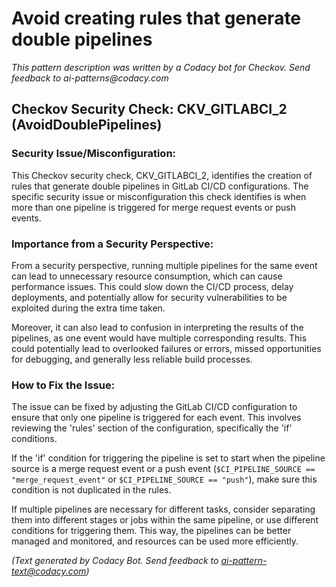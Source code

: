 # Avoid creating rules that generate double pipelines

_This pattern description was written by a Codacy bot for Checkov. Send feedback to ai-patterns@codacy.com_

## Checkov Security Check: CKV_GITLABCI_2 (AvoidDoublePipelines)

### Security Issue/Misconfiguration:
This Checkov security check, CKV_GITLABCI_2, identifies the creation of rules that generate double pipelines in GitLab CI/CD configurations. The specific security issue or misconfiguration this check identifies is when more than one pipeline is triggered for merge request events or push events.

### Importance from a Security Perspective:
From a security perspective, running multiple pipelines for the same event can lead to unnecessary resource consumption, which can cause performance issues. This could slow down the CI/CD process, delay deployments, and potentially allow for security vulnerabilities to be exploited during the extra time taken. 

Moreover, it can also lead to confusion in interpreting the results of the pipelines, as one event would have multiple corresponding results. This could potentially lead to overlooked failures or errors, missed opportunities for debugging, and generally less reliable build processes.

### How to Fix the Issue:
The issue can be fixed by adjusting the GitLab CI/CD configuration to ensure that only one pipeline is triggered for each event. This involves reviewing the 'rules' section of the configuration, specifically the 'if' conditions. 

If the 'if' condition for triggering the pipeline is set to start when the pipeline source is a merge request event or a push event (`$CI_PIPELINE_SOURCE == "merge_request_event"` or `$CI_PIPELINE_SOURCE == "push"`), make sure this condition is not duplicated in the rules. 

If multiple pipelines are necessary for different tasks, consider separating them into different stages or jobs within the same pipeline, or use different conditions for triggering them. This way, the pipelines can be better managed and monitored, and resources can be used more efficiently.

_(Text generated by Codacy Bot. Send feedback to ai-pattern-text@codacy.com)_

